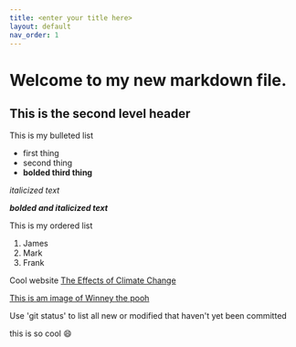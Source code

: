 ```yaml
---
title: <enter your title here>
layout: default
nav_order: 1
---
```

  
# Welcome to my new markdown file.
## This is the second level header 
This is my bulleted list
- first thing 
- second thing 
- **bolded third thing**
  
*italicized text*
  
***bolded and italicized text***

This is my ordered list 
1. James 
2. Mark 
3. Frank
  
Cool website [The Effects of Climate Change](https://climate.nasa.gov/effects/)
  
[This is am image of Winney the pooh](https://www.google.com/urlsa=i&url=https%3A%2F%2Fen.wikipedia.org%2Fwiki%2FWinnie_the_Pooh_(Disney_character)&psig=AOvVaw3faX9M12oTxEXYb0NGaYtZ&ust=1665621717076000&source=images&cd=vfe&ved=0CAkQjRxqFwoTCKCDp8m62foCFQAAAAAdAAAAABAN)

Use 'git status' to list all new or modified that haven't yet been committed 
  
this is so cool :smile: 
 
  
